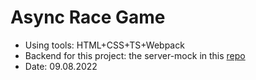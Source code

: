 # Async Race Game
- Using tools: HTML+CSS+TS+Webpack
- Backend for this project: the server-mock in this [repo](https://github.com/mikhama/async-race-api)
- Date: 09.08.2022
